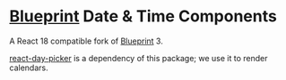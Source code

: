 # [Blueprint](http://blueprintjs.com/) Date & Time Components

A React 18 compatible fork of [Blueprint](https://blueprintjs.com/) 3.

[react-day-picker](http://react-day-picker.js.org/) is a dependency of this package; we use it
to render calendars.
